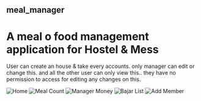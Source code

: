 ## meal_manager

# A meal o food management application for Hostel & Mess

User can create an house & take every accounts.
only manager can edit or change this. and all the other user can only view this.. they have no permission to access for editing any changes on this. 

![Home](home.jpeg)
![Meal Count](meal.jpg)
![Manager Money](money.jpg)
![Bajar List](Bajar_Screen.jpeg)
![Add Member](Member_Screen.jpeg)


